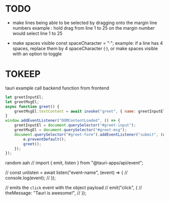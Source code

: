 # TODO

- make lines being able to be selected by dragging onto the margin line numbers
  example : hold drag from line 1 to 25 on the margin number would select line 1 to 25

- make spaces visible const spaceCharacter = "·";
  example: if a line has 4 spaces, replace them by 4 spaceCharacter (·), or make spaces visible with an option to toggle

# TOKEEP

tauri example call backend function from frontend

```js
let greetInputEl;
let greetMsgEl;
async function greet() {
	greetMsgEl.textContent = await invoke("greet", { name: greetInputEl.value });
}
window.addEventListener("DOMContentLoaded", () => {
	greetInputEl = document.querySelector("#greet-input");
	greetMsgEl = document.querySelector("#greet-msg");
	document.querySelector("#greet-form").addEventListener("submit", (e) => {
		e.preventDefault();
		greet();
	});
});
```

random aah
// import { emit, listen } from "@tauri-apps/api/event";

// const unlisten = await listen("event-name", (event) => {
// console.log(event);
// });

// emits the `click` event with the object payload
// emit("click", {
// theMessage: "Tauri is awesome!",
// });
